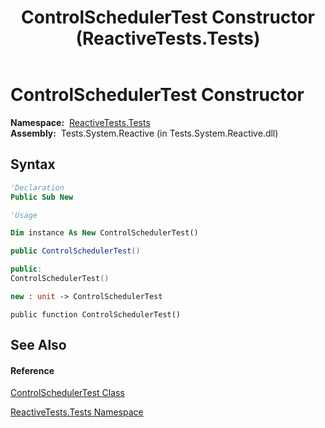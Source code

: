 ﻿---
title: ControlSchedulerTest Constructor  (ReactiveTests.Tests)
TOCTitle: ControlSchedulerTest Constructor
ms:assetid: M:ReactiveTests.Tests.ControlSchedulerTest.#ctor
ms:mtpsurl: https://msdn.microsoft.com/en-us/library/reactivetests.tests.controlschedulertest.controlschedulertest(v=VS.103)
ms:contentKeyID: 36620923
ms.date: 06/28/2011
mtps_version: v=VS.103
f1_keywords:
- ReactiveTests.Tests.ControlSchedulerTest.#ctor
- ReactiveTests.Tests.ControlSchedulerTest.ControlSchedulerTest
dev_langs:
- CSharp
- JScript
- VB
- FSharp
- c++
---

# ControlSchedulerTest Constructor

**Namespace:**  [ReactiveTests.Tests](hh289046\(v=vs.103\).md)  
**Assembly:**  Tests.System.Reactive (in Tests.System.Reactive.dll)

## Syntax

``` vb
'Declaration
Public Sub New
```

``` vb
'Usage

Dim instance As New ControlSchedulerTest()
```

``` csharp
public ControlSchedulerTest()
```

``` c++
public:
ControlSchedulerTest()
```

``` fsharp
new : unit -> ControlSchedulerTest
```

``` jscript
public function ControlSchedulerTest()
```

## See Also

#### Reference

[ControlSchedulerTest Class](hh304021\(v=vs.103\).md)

[ReactiveTests.Tests Namespace](hh289046\(v=vs.103\).md)

